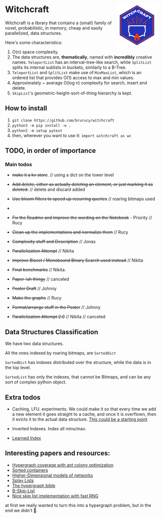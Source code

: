 # Witchcraft <a href='https://bigdata.cs.ut.ee/'><img src='logo.png' align="right" height="138.5" /></a>

Witchcraft is a library that contains a (small) family of novel, probabilistic, in memory, cheap and easily parallelized, data structures.

Here's some characteristics:

1. O(n) space complexity.
2. The data structures are, **thematically**, named with **incredibly** creative names. `TeleportList` has an interval-tree-like search, while `SplitList` splits its internal sublists in buckets, similarly to a B-Tree.
3. `TeleportList` and `SplitList` make use of `MinMaxList`, which is an ordered list that provides O(1) access to max and min values.
4. Approximately ~ average O(log n) complexity for search, insert and delete.
5. `SkipList`'s geometric-height-sort-of-thing hierarchy is kept.

## How to install

1. `git clone https://github.com/brurucy/witchcraft`
2. `python3 -m pip install -e .`
3. `python3 -m setup pytest`
4. then, wherever you want to use it: `import witchcraft as wc`

## TODO, in order of importance

### Main todos

* ~~make it a kv store~~. // using a dict on the lower level

* ~~Add delete, either as actually deleting an element, or just marking it as deleted.~~ // delete and discard added

* ~~Use bloom filters to speed up recurring queries~~ // roaring bitmaps used

* ~~~Use the abstract classes `collections.abc` to wrap the SplitList and Roaring Stuff 2~~ // Rucy

* ~~Fix the Readme and Improve the wording on the Notebook~~ - Priority // Rucy

* ~~Clean up the implementations and normalize them~~ // Rucy

* ~~Complexity stuff and Description~~ // Jonas

* ~~Parallelization Attempt~~ // Nikita

* ~~Improve Bisect / Monobound Binary Search used instead~~ // Nikita

* ~~Final benchmarks~~ // Nikita.

* ~~Paper-ish thingy~~ // canceled

* ~~Poster Draft~~ // Johnny 

* ~~Make the graphs~~ // Rucy

* ~~Format/arrange stuff in the Poster~~ // Johnny

* ~~Parallelization Attempt 2.0~~ // Nikita // canceled

## Data Structures Classification

We have two data structures.

All the ones indexed by roaring bitmaps, are `SortedDict`

`SortedDict` has indexes distributed over the structure, while the data is in the top level.

`SortedList` has only the indexes, that cannot be Bitmaps, and can be any sort of complex python object.

## Extra todos

* Caching, LFU. experiments. We could make it so that every time we add a new element it goes straight to a cache, and once it is overflown, then it evicts it to the actual data structure. [This could be a starting point](https://github.com/luxigner/lfu_cache)

* Inverted Indexes. Index all mins/max.

* [Learned Index](https://github.com/gvinciguerra/PyGM)

## Interesting papers and resources:

* [Hypergraph coverage with ant colony optimization](https://blizzard.cs.uwaterloo.ca/~apat/projects/ACO-Hypergraph.pdf?fbclid=IwAR2VaxtnG11zyXvQsfvs5GmV_a7PwHPjvd86S2TorQJVyAf5JPdi8bHd3tY)
* [Sorted containers](http://www.grantjenks.com/docs/sortedcontainers/)
* [Higher-Dimensional models of networks](https://arxiv.org/pdf/0909.4314v1.pdf)
* [Splay Lists](https://arxiv.org/pdf/2008.01009.pdf)
* [The hypergraph bible](http://compalg.inf.elte.hu/~tony/Oktatas/Algoritmusok-hatekonysaga/Berge-hypergraphs.pdf)
* [B-Skip-List](https://arxiv.org/pdf/1005.0662.pdf)
* [Nice skip list implementation with fast RNG](https://github.com/geertj/pyskiplist/blob/master/pyskiplist/skiplist.py)

at first we really wanted to turn this into a hypergraph problem, but in the end we didn't 🤙.